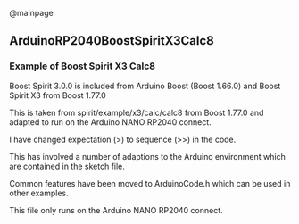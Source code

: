 @mainpage

## ArduinoRP2040BoostSpiritX3Calc8

### Example of Boost Spirit X3 Calc8

Boost Spirit 3.0.0 is included from Arduino Boost (Boost 1.66.0) and Boost Spirit X3 from Boost 1.77.0

This is taken from spirit/example/x3/calc/calc8 from Boost 1.77.0 
and adapted to run on the Arduino NANO RP2040 connect.

I have changed expectation (>) to sequence (>>) in the code.

This has involved a number of adaptions to the Arduino environment which are contained in the sketch file.

Common features have been moved to ArduinoCode.h which can be used in other examples.

This file only runs on the Arduino NANO RP2040 connect.
